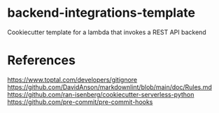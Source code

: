 # backend-integrations-template
Cookiecutter template for a lambda that invokes a REST API backend

# References
https://www.toptal.com/developers/gitignore 
https://github.com/DavidAnson/markdownlint/blob/main/doc/Rules.md
https://github.com/ran-isenberg/cookiecutter-serverless-python
https://github.com/pre-commit/pre-commit-hooks



